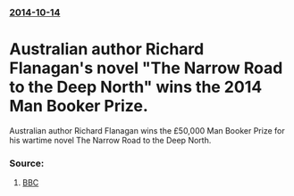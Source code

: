 ### [2014-10-14](/news/2014/10/14/index.md)

# Australian author Richard Flanagan's novel "The Narrow Road to the Deep North" wins the 2014 Man Booker Prize. 

Australian author Richard Flanagan wins the £50,000 Man Booker Prize for his wartime novel The Narrow Road to the Deep North.


### Source:

1. [BBC](http://www.bbc.co.uk/news/entertainment-arts-29617292)
